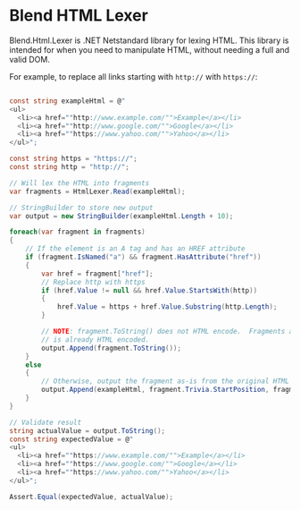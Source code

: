 Blend HTML Lexer
================

Blend.Html.Lexer is .NET Netstandard library for lexing HTML.  This library is 
intended for when you need to manipulate HTML, without needing a full and 
valid DOM.

For example, to replace all links starting with `http://` with `https://`:

```csharp

const string exampleHtml = @"
<ul>
  <li><a href=""http://www.example.com/"">Example</a></li>
  <li><a href=""http://www.google.com/"">Google</a></li>
  <li><a href=""https://www.yahoo.com/"">Yahoo</a></li>
</ul>";

const string https = "https://";
const string http = "http://";

// Will lex the HTML into fragments
var fragments = HtmlLexer.Read(exampleHtml);

// StringBuilder to store new output
var output = new StringBuilder(exampleHtml.Length + 10);

foreach(var fragment in fragments)
{
    // If the element is an A tag and has an HREF attribute
    if (fragment.IsNamed("a") && fragment.HasAttribute("href"))
    {
        var href = fragment["href"];
        // Replace http with https
        if (href.Value != null && href.Value.StartsWith(http))
        {
            href.Value = https + href.Value.Substring(http.Length);
        }

        // NOTE: fragment.ToString() does not HTML encode.  Fragments assume their content
        // is already HTML encoded.
        output.Append(fragment.ToString());
    }
    else
    {
        // Otherwise, output the fragment as-is from the original HTML without allocating a string.
        output.Append(exampleHtml, fragment.Trivia.StartPosition, fragment.Trivia.Length);
    }
}

// Validate result
string actualValue = output.ToString();
const string expectedValue = @"
<ul>
  <li><a href=""https://www.example.com/"">Example</a></li>
  <li><a href=""https://www.google.com/"">Google</a></li>
  <li><a href=""https://www.yahoo.com/"">Yahoo</a></li>
</ul>";

Assert.Equal(expectedValue, actualValue);
```

